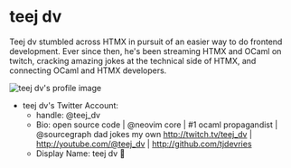 # teej dv
Teej dv stumbled across HTMX in pursuit of an easier way to do frontend development. Ever since then, he's been streaming HTMX and OCaml on twitch, cracking amazing jokes at the technical side of HTMX, and connecting OCaml and HTMX developers.

![teej dv's profile image](https://pbs.twimg.com/profile_images/1613151603564986368/dZoNeRKn_400x400.jpg)

- teej dv's Twitter Account:
  - handle: @teej_dv
  - Bio: open source code | @neovim core | #1 ocaml propagandist | @sourcegraph dad jokes my own http://twitch.tv/teej_dv | http://youtube.com/@teej_dv | http://github.com/tjdevries
  - Display Name: teej dv 🔭

